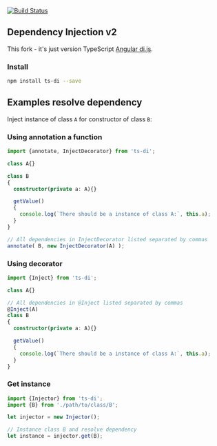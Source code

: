 [![Build Status](https://travis-ci.org/KostyaTretyak/ts-di.png?branch=master)](https://travis-ci.org/KostyaTretyak/ts-di)

## Dependency Injection v2

This fork - it's just version TypeScript [Angular di.js](https://github.com/angular/di.js).

### Install

```bash
npm install ts-di --save
```

## Examples resolve dependency

Inject instance of class `A` for constructor of class `B`:

### Using annotation a function

```ts
import {annotate, InjectDecorator} from 'ts-di';

class A{}

class B
{
  constructor(private a: A){}

  getValue()
  {
    console.log(`There should be a instance of class A:`, this.a);
  }
}

// All dependencies in InjectDecorator listed separated by commas
annotate( B, new InjectDecorator(A) );
```

### Using decorator

```ts
import {Inject} from 'ts-di';

class A{}

// All dependencies in @Inject listed separated by commas
@Inject(A)
class B
{
  constructor(private a: A){}

  getValue()
  {
    console.log(`There should be a instance of class A:`, this.a);
  }
}
```

### Get instance

```ts
import {Injector} from 'ts-di';
import {B} from './path/to/class/B';

let injector = new Injector();

// Instance class B and resolve dependency
let instance = injector.get(B);
```
